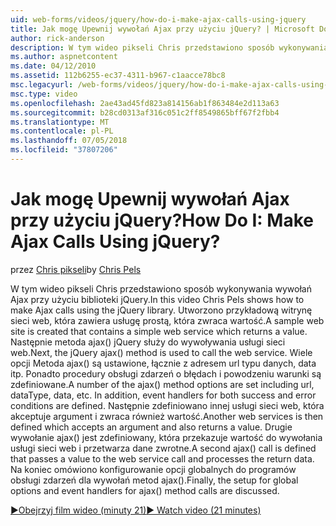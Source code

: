 ```yaml
---
uid: web-forms/videos/jquery/how-do-i-make-ajax-calls-using-jquery
title: Jak mogę Upewnij wywołań Ajax przy użyciu jQuery? | Microsoft Docs
author: rick-anderson
description: W tym wideo pikseli Chris przedstawiono sposób wykonywania wywołań Ajax przy użyciu biblioteki jQuery. Utworzono przykładową witrynę sieci web, która zawiera prostej usługi internetowej zwracające...
ms.author: aspnetcontent
ms.date: 04/12/2010
ms.assetid: 112b6255-ec37-4311-b967-c1aacce78bc8
msc.legacyurl: /web-forms/videos/jquery/how-do-i-make-ajax-calls-using-jquery
msc.type: video
ms.openlocfilehash: 2ae43ad45fd823a814156ab1f863484e2d113a63
ms.sourcegitcommit: b28cd0313af316c051c2ff8549865bff67f2fbb4
ms.translationtype: MT
ms.contentlocale: pl-PL
ms.lasthandoff: 07/05/2018
ms.locfileid: "37807206"
---
```

<a name="how-do-i-make-ajax-calls-using-jquery"></a><span data-ttu-id="7ebc2-105">Jak mogę Upewnij wywołań Ajax przy użyciu jQuery?</span><span class="sxs-lookup"><span data-stu-id="7ebc2-105">How Do I: Make Ajax Calls Using jQuery?</span></span>
====================
<span data-ttu-id="7ebc2-106">przez [Chris pikseli](https://twitter.com/chrispels)</span><span class="sxs-lookup"><span data-stu-id="7ebc2-106">by [Chris Pels](https://twitter.com/chrispels)</span></span>

<span data-ttu-id="7ebc2-107">W tym wideo pikseli Chris przedstawiono sposób wykonywania wywołań Ajax przy użyciu biblioteki jQuery.</span><span class="sxs-lookup"><span data-stu-id="7ebc2-107">In this video Chris Pels shows how to make Ajax calls using the jQuery library.</span></span> <span data-ttu-id="7ebc2-108">Utworzono przykładową witrynę sieci web, która zawiera usługę prostą, która zwraca wartość.</span><span class="sxs-lookup"><span data-stu-id="7ebc2-108">A sample web site is created that contains a simple web service which returns a value.</span></span> <span data-ttu-id="7ebc2-109">Następnie metoda ajax() jQuery służy do wywoływania usługi sieci web.</span><span class="sxs-lookup"><span data-stu-id="7ebc2-109">Next, the jQuery ajax() method is used to call the web service.</span></span> <span data-ttu-id="7ebc2-110">Wiele opcji Metoda ajax() są ustawione, łącznie z adresem url typu danych, data itp. Ponadto procedury obsługi zdarzeń o błędach i powodzeniu warunki są zdefiniowane.</span><span class="sxs-lookup"><span data-stu-id="7ebc2-110">A number of the ajax() method options are set including url, dataType, data, etc. In addition, event handlers for both success and error conditions are defined.</span></span> <span data-ttu-id="7ebc2-111">Następnie zdefiniowano innej usługi sieci web, która akceptuje argument i zwraca również wartość.</span><span class="sxs-lookup"><span data-stu-id="7ebc2-111">Another web services is then defined which accepts an argument and also returns a value.</span></span> <span data-ttu-id="7ebc2-112">Drugie wywołanie ajax() jest zdefiniowany, która przekazuje wartość do wywołania usługi sieci web i przetwarza dane zwrotne.</span><span class="sxs-lookup"><span data-stu-id="7ebc2-112">A second ajax() call is defined that passes a value to the web service call and processes the return data.</span></span> <span data-ttu-id="7ebc2-113">Na koniec omówiono konfigurowanie opcji globalnych do programów obsługi zdarzeń dla wywołań metod ajax().</span><span class="sxs-lookup"><span data-stu-id="7ebc2-113">Finally, the setup for global options and event handlers for ajax() method calls are discussed.</span></span>

[<span data-ttu-id="7ebc2-114">&#9654;Obejrzyj film wideo (minuty 21)</span><span class="sxs-lookup"><span data-stu-id="7ebc2-114">&#9654; Watch video (21 minutes)</span></span>](https://channel9.msdn.com/Blogs/ASP-NET-Site-Videos/how-do-i-make-ajax-calls-using-jquery)
